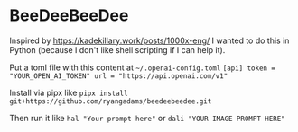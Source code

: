 # BeeDeeBeeDee

Inspired by https://kadekillary.work/posts/1000x-eng/ I wanted to do this in 
Python (because I don't like shell scripting if I can help it).

Put a toml file with this content at `~/.openai-config.toml`
    ```
    [api]
    token = "YOUR_OPEN_AI_TOKEN"
    url = "https://api.openai.com/v1"
    ```

Install via pipx like `pipx install git+https://github.com/ryangadams/beedeebeedee.git`

Then run it like `hal "Your prompt here"` or `dali "YOUR IMAGE PROMPT HERE"`

